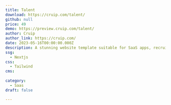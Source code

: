 ```yaml
---
title: Talent
download: https://cruip.com/talent/
github: null
price: 49
demo: https://preview.cruip.com/talent/
author: Cruip
author_link: https://cruip.com/
date: 2023-05-16T00:00:00.000Z
description: A stunning website template suitable for SaaS apps, recruiting networks, and more.
ssg:
  - Nextjs
css:
  - Tailwind
cms:
  
category:
  - Saas
draft: false

---
```

